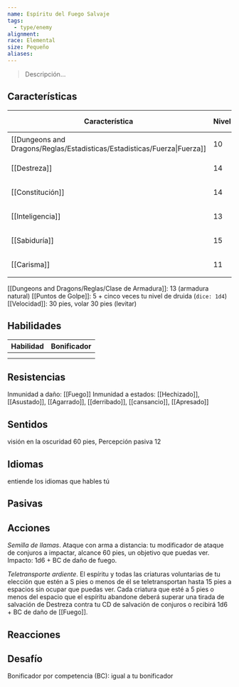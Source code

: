 ```yaml
---
name: Espíritu del Fuego Salvaje
tags:
  - type/enemy
alignment: 
race: Elemental
size: Pequeño
aliases:
---
```

> Descripción...
## Características
| Característica                                                           | Nivel | Bonificador | Lanzar dado      |
| ------------------------------------------------------------------------ | ----- | ----------- | ---------------- |
| [[Dungeons and Dragons/Reglas/Estadisticas/Estadisticas/Fuerza\|Fuerza]] | 10    | 0           | `dice: 1d20 + 0` |
| [[Destreza]]                                                             | 14    | +2          | `dice: 1d20 + 0` |
| [[Constitución]]                                                         | 14    | +2          | `dice: 1d20 + 0` |
| [[Inteligencia]]                                                         | 13    | +1          | `dice: 1d20 + 0` |
| [[Sabiduría]]                                                            | 15    | +2          | `dice: 1d20 + 0` |
| [[Carisma]]                                                              | 11    | 0           | `dice: 1d20 + 0` |

[[Dungeons and Dragons/Reglas/Clase de Armadura]]: 13 (armadura natural)
[[Puntos de Golpe]]: 5 + cinco veces tu nivel de druida (`dice: 1d4`)
[[Velocidad]]: 30 pies, volar 30 pies (levitar)
## Habilidades
| Habilidad | Bonificador |
| --------- | ----------- |
|           |             |
|           |             |
## Resistencias

Inmunidad a daño: [[Fuego]]
Inmunidad a estados: [[Hechizado]], [[Asustado]], [[Agarrado]], [[derribado]], [[cansancio]], [[Apresado]]
## Sentidos

visión en la oscuridad 60 pies, Percepción pasiva 12
## Idiomas

entiende los idiomas que hables tú
## Pasivas

## Acciones

*Semilla de llamas*. Ataque con arma a distancia: tu modificador de ataque de conjuros a impactar,
alcance 60 pies, un objetivo que puedas ver. Impacto: 1d6 + BC de daño de fuego.

*Teletransporte ardiente*. El espíritu y todas las criaturas voluntarias de tu elección que estén a S pies o menos de él se teletransportan hasta 15 pies a espacios sin ocupar que puedas ver. Cada criatura que esté a 5 pies o menos del espacio que el espíritu abandone deberá superar una tirada de salvación de Destreza contra tu CD de salvación de conjuros o recibirá 1d6 + BC de daño de [[Fuego]].
## Reacciones

## Desafío

Bonificador por competencia (BC): igual a tu bonificador


